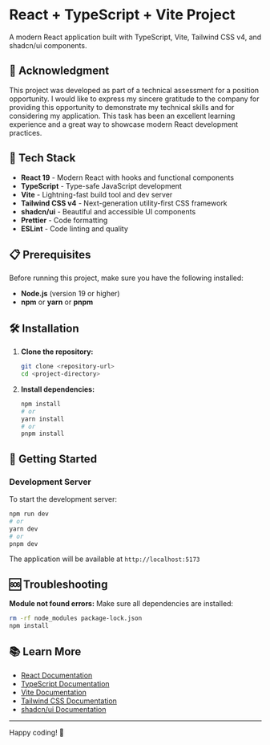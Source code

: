 # React + TypeScript + Vite Project

A modern React application built with TypeScript, Vite, Tailwind CSS v4, and shadcn/ui components.

## 🙏 Acknowledgment

This project was developed as part of a technical assessment for a position opportunity.
I would like to express my sincere gratitude to the company for providing this opportunity to demonstrate my technical skills and for considering my application.
This task has been an excellent learning experience and a great way to showcase modern React development practices.

## 🚀 Tech Stack

- **React 19** - Modern React with hooks and functional components
- **TypeScript** - Type-safe JavaScript development
- **Vite** - Lightning-fast build tool and dev server
- **Tailwind CSS v4** - Next-generation utility-first CSS framework
- **shadcn/ui** - Beautiful and accessible UI components
- **Prettier** - Code formatting
- **ESLint** - Code linting and quality

## 📋 Prerequisites

Before running this project, make sure you have the following installed:

- **Node.js** (version 19 or higher)
- **npm** or **yarn** or **pnpm**

## 🛠️ Installation

1. **Clone the repository:**

   ```bash
   git clone <repository-url>
   cd <project-directory>
   ```

2. **Install dependencies:**
   ```bash
   npm install
   # or
   yarn install
   # or
   pnpm install
   ```

## 🚀 Getting Started

### Development Server

To start the development server:

```bash
npm run dev
# or
yarn dev
# or
pnpm dev
```

The application will be available at `http://localhost:5173`

## 🆘 Troubleshooting

**Module not found errors:**
Make sure all dependencies are installed:

```bash
rm -rf node_modules package-lock.json
npm install
```

## 📚 Learn More

- [React Documentation](https://reactjs.org/)
- [TypeScript Documentation](https://www.typescriptlang.org/)
- [Vite Documentation](https://vitejs.dev/)
- [Tailwind CSS Documentation](https://tailwindcss.com/)
- [shadcn/ui Documentation](https://ui.shadcn.com/)

---

Happy coding! 🎉
